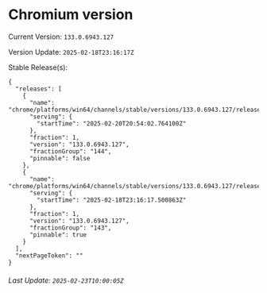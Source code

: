 # Chromium version

Current Version: `133.0.6943.127`

Version Update: `2025-02-18T23:16:17Z`

Stable Release(s):
```
{
  "releases": [
    {
      "name": "chrome/platforms/win64/channels/stable/versions/133.0.6943.127/releases/1740084842",
      "serving": {
        "startTime": "2025-02-20T20:54:02.764100Z"
      },
      "fraction": 1,
      "version": "133.0.6943.127",
      "fractionGroup": "144",
      "pinnable": false
    },
    {
      "name": "chrome/platforms/win64/channels/stable/versions/133.0.6943.127/releases/1739920577",
      "serving": {
        "startTime": "2025-02-18T23:16:17.500863Z"
      },
      "fraction": 1,
      "version": "133.0.6943.127",
      "fractionGroup": "143",
      "pinnable": true
    }
  ],
  "nextPageToken": ""
}
```

###### Last Update: `2025-02-23T10:00:05Z`
        
